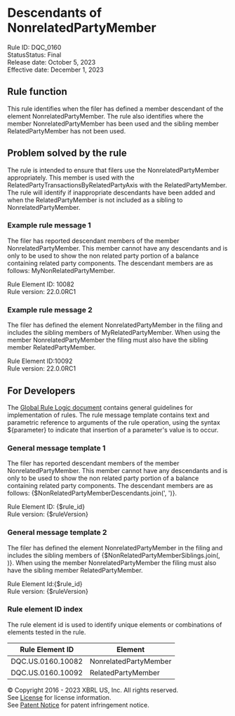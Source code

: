 # Descendants of NonrelatedPartyMember  
Rule ID: DQC_0160  
StatusStatus: Final  
Release date: October 5, 2023  
Effective date: December 1, 2023  
  
## Rule function
This rule identifies when the filer has defined a member descendant of the element NonrelatedPartyMember. The rule also identifies where the member NonrelatedPartyMember has been used and the sibling member RelatedPartyMember has not been used.  

## Problem solved by the rule  
The rule is intended to ensure that filers use the NonrelatedPartyMember appropriately. This member is used with the RelatedPartyTransactionsByRelatedPartyAxis with the RelatedPartyMember. The rule will identify if inappropriate descendants have been added and when the RelatedPartyMember is not included as a sibling to NonrelatedPartyMember.    

### Example rule message 1 
The filer has reported descendant members of the  member NonrelatedPartyMember. This member cannot have any descendants and is only to be used to show the non related party portion of a balance containing related party components. The descendant members are as follows: MyNonRelatedPartyMember.

Rule Element ID: 10082  
Rule version: 22.0.0RC1

### Example rule message 2

The filer has defined the element NonrelatedPartyMember in the filing and includes the sibling members of MyRelatedPartyMember. When using the member NonrelatedPartyMember the filing must also have the sibling member RelatedPartyMember.

Rule Element ID:10092  
Rule version: 22.0.0RC1  

## For Developers  
The [Global Rule Logic document](https://github.com/DataQualityCommittee/dqc_us_rules/blob/master/docs/GlobalRuleLogic.md) contains general guidelines for implementation of rules. The rule message template contains text and parametric reference to arguments of the rule operation, using the syntax ${parameter} to indicate that insertion of a parameter's value is to occur. 

### General message template 1 
The filer has reported descendant members of the  member NonrelatedPartyMember. This member cannot have any descendants and is only to be used to show the non related party portion of a balance containing related party components. The descendant members are as follows: {$NonRelatedPartyMemberDescendants.join(', ')}.

Rule Element ID: {$rule_id}  
Rule version: {$ruleVersion}

### General message template 2 
The filer has defined the element NonrelatedPartyMember in the filing and includes the sibling members of {$NonRelatedPartyMemberSiblings.join(, )}. When using the member NonrelatedPartyMember the filing must also have the sibling member RelatedPartyMember.

Rule Element Id:{$rule_id}  
Rule version: {$ruleVersion}

### Rule element ID index  
The rule element id is used to identify unique elements or combinations of elements tested in the rule.

|Rule Element ID|Element|
|--- |--- |
| DQC.US.0160.10082 | NonrelatedPartyMember |
| DQC.US.0160.10092 | RelatedPartyMember |

© Copyright 2016 - 2023 XBRL US, Inc. All rights reserved.   
See [License](https://xbrl.us/dqc-license) for license information.  
See [Patent Notice](https://xbrl.us/dqc-patent) for patent infringement notice.  